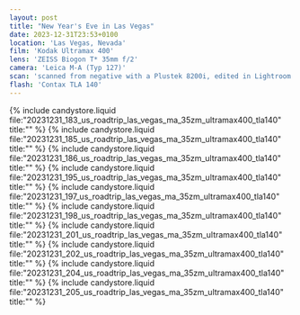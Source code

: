```yaml
---
layout: post
title: "New Year's Eve in Las Vegas"
date: 2023-12-31T23:53+0100
location: 'Las Vegas, Nevada'
film: 'Kodak Ultramax 400'
lens: 'ZEISS Biogon T* 35mm f/2'
camera: 'Leica M-A (Typ 127)'
scan: 'scanned from negative with a Plustek 8200i, edited in Lightroom'
flash: 'Contax TLA 140'
---
```


{% include candystore.liquid file:"20231231_183_us_roadtrip_las_vegas_ma_35zm_ultramax400_tla140" title:"" %}
{% include candystore.liquid file:"20231231_185_us_roadtrip_las_vegas_ma_35zm_ultramax400_tla140" title:"" %}
{% include candystore.liquid file:"20231231_186_us_roadtrip_las_vegas_ma_35zm_ultramax400_tla140" title:"" %}
{% include candystore.liquid file:"20231231_195_us_roadtrip_las_vegas_ma_35zm_ultramax400_tla140" title:"" %}
{% include candystore.liquid file:"20231231_197_us_roadtrip_las_vegas_ma_35zm_ultramax400_tla140" title:"" %}
{% include candystore.liquid file:"20231231_198_us_roadtrip_las_vegas_ma_35zm_ultramax400_tla140" title:"" %}
{% include candystore.liquid file:"20231231_201_us_roadtrip_las_vegas_ma_35zm_ultramax400_tla140" title:"" %}
{% include candystore.liquid file:"20231231_202_us_roadtrip_las_vegas_ma_35zm_ultramax400_tla140" title:"" %}
{% include candystore.liquid file:"20231231_204_us_roadtrip_las_vegas_ma_35zm_ultramax400_tla140" title:"" %}
{% include candystore.liquid file:"20231231_205_us_roadtrip_las_vegas_ma_35zm_ultramax400_tla140" title:"" %}